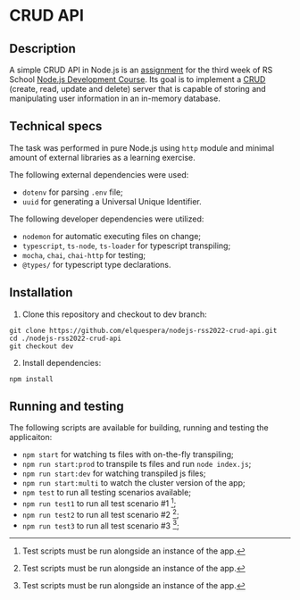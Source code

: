 # CRUD API

## Description

A simple CRUD API in Node.js is an [assignment](https://github.com/AlreadyBored/nodejs-assignments/blob/main/assignments/crud-api/assignment.md) for the third week of RS School [Node.js Development Course](https://github.com/AlreadyBored/nodejs-assignments). Its goal is to implement a [CRUD](https://en.wikipedia.org/wiki/Create,_read,_update_and_delete) (create, read, update and delete) server that is capable of storing and manipulating user information in an in-memory database.

## Technical specs

The task was performed in pure Node.js using `http` module and minimal amount of external libraries as a learning exercise.

The following external dependencies were used:

- `dotenv` for parsing `.env` file;
- `uuid` for generating a Universal Unique Identifier.

The following developer dependencies were utilized:

- `nodemon` for automatic executing files on change;
- `typescript`, `ts-node`, `ts-loader` for typescript transpiling;
- `mocha`, `chai`, `chai-http` for testing;
- `@types/` for typescript type declarations.

## Installation

1. Clone this repository and checkout to dev branch:

```
git clone https://github.com/elquespera/nodejs-rss2022-crud-api.git
cd ./nodejs-rss2022-crud-api
git checkout dev
```

2. Install dependencies:

```
npm install
```

## Running and testing

The following scripts are available for building, running and testing the applicaiton:

- `npm start` for watching ts files with on-the-fly transpiling;
- `npm run start:prod` to transpile ts files and run `node index.js`;
- `npm run start:dev` for watching transpiled js files;
- `npm run start:multi` to watch the cluster version of the app;
- `npm test` to run all testing scenarios available;
- `npm run test1` to run all test scenario #1 [^1];
- `npm run test2` to run all test scenario #2 [^1];
- `npm run test3` to run all test scenario #3 [^1];


[^1]: Test scripts must be run alongside an instance of the app.